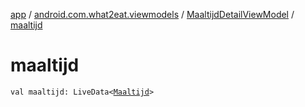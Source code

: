 [app](../../index.md) / [android.com.what2eat.viewmodels](../index.md) / [MaaltijdDetailViewModel](index.md) / [maaltijd](./maaltijd.md)

# maaltijd

`val maaltijd: LiveData<`[`Maaltijd`](../../android.com.what2eat.model/-maaltijd/index.md)`>`